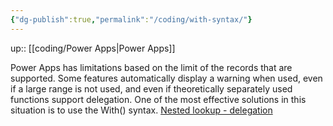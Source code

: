 ```yaml
---
{"dg-publish":true,"permalink":"/coding/with-syntax/"}
---
```


up:: [[coding/Power Apps\|Power Apps]]

Power Apps has limitations based on the limit of the records that are supported. Some features automatically display a warning when used, even if a large range is not used, and even if theoretically separately used functions support delegation.
  One of the most effective solutions in this situation is to use the With() syntax.
[Nested lookup - delegation](https://powerusers.microsoft.com/t5/Building-Power-Apps/Nested-lookup-delegation/td-p/1304217)
